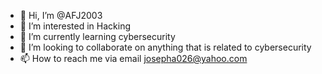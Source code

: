 - 👋 Hi, I’m @AFJ2003
- 👀 I’m interested in Hacking
- 🌱 I’m currently learning cybersecurity
- 💞️ I’m looking to collaborate on anything that is related to cybersecurity
- 📫 How to reach me via email josepha026@yahoo.com

<!---
AFJ2003/AFJ2003 is a ✨ special ✨ repository because its `README.md` (this file) appears on your GitHub profile.
You can click the Preview link to take a look at your changes.
--->
